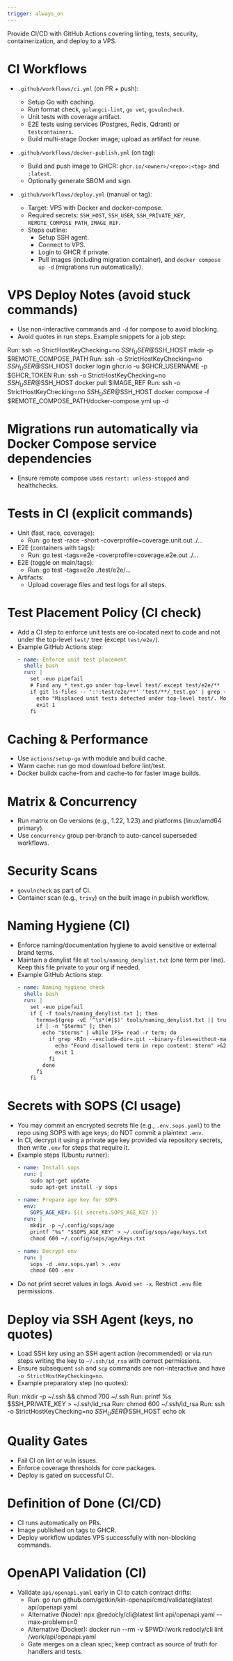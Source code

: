 ```yaml
---
trigger: always_on
---
```


Provide CI/CD with GitHub Actions covering linting, tests, security, containerization, and deploy to a VPS.

# CI Workflows
- `.github/workflows/ci.yml` (on PR + push):
  - Setup Go with caching.
  - Run format check, `golangci-lint`, `go vet`, `govulncheck`.
  - Unit tests with coverage artifact.
  - E2E tests using services (Postgres, Redis, Qdrant) or `testcontainers`.
  - Build multi-stage Docker image; upload as artifact for reuse.

- `.github/workflows/docker-publish.yml` (on tag):
  - Build and push image to GHCR: `ghcr.io/<owner>/<repo>:<tag>` and `:latest`.
  - Optionally generate SBOM and sign.

- `.github/workflows/deploy.yml` (manual or tag):
  - Target: VPS with Docker and docker-compose.
  - Required secrets: `SSH_HOST`, `SSH_USER`, `SSH_PRIVATE_KEY`, `REMOTE_COMPOSE_PATH`, `IMAGE_REF`.
  - Steps outline:
    - Setup SSH agent.
    - Connect to VPS.
    - Login to GHCR if private.
    - Pull images (including migration container), and `docker compose up -d` (migrations run automatically).

# VPS Deploy Notes (avoid stuck commands)
- Use non-interactive commands and `-d` for compose to avoid blocking.
- Avoid quotes in run steps. Example snippets for a job step:

Run: ssh -o StrictHostKeyChecking=no $SSH_USER@$SSH_HOST mkdir -p $REMOTE_COMPOSE_PATH
Run: ssh -o StrictHostKeyChecking=no $SSH_USER@$SSH_HOST docker login ghcr.io -u $GHCR_USERNAME -p $GHCR_TOKEN
Run: ssh -o StrictHostKeyChecking=no $SSH_USER@$SSH_HOST docker pull $IMAGE_REF
Run: ssh -o StrictHostKeyChecking=no $SSH_USER@$SSH_HOST docker compose -f $REMOTE_COMPOSE_PATH/docker-compose.yml up -d
# Migrations run automatically via Docker Compose service dependencies

- Ensure remote compose uses `restart: unless-stopped` and healthchecks.

# Tests in CI (explicit commands)
- Unit (fast, race, coverage):
  - Run: go test -race -short -coverprofile=coverage.unit.out ./...
- E2E (containers with tags):
  - Run: go test -tags=e2e -coverprofile=coverage.e2e.out ./...
- E2E (toggle on main/tags):
  - Run: go test -tags=e2e ./test/e2e/...
- Artifacts:
  - Upload coverage files and test logs for all steps.

# Test Placement Policy (CI check)
- Add a CI step to enforce unit tests are co-located next to code and not under the top-level `test/` tree (except `test/e2e/`).
- Example GitHub Actions step:
  ```yaml
  - name: Enforce unit test placement
    shell: bash
    run: |
      set -euo pipefail
      # Find any *_test.go under top-level test/ except test/e2e/**
      if git ls-files -- ':!:test/e2e/**' 'test/**/_test.go' | grep -E '.+'; then
        echo "Misplaced unit tests detected under top-level test/. Move unit tests next to code (e.g., pkg/foo/foo_test.go)." >&2
        exit 1
      fi
  ```

# Caching & Performance
- Use `actions/setup-go` with module and build cache.
- Warm cache: run go mod download before lint/test.
- Docker buildx cache-from and cache-to for faster image builds.

# Matrix & Concurrency
- Run matrix on Go versions (e.g., 1.22, 1.23) and platforms (linux/amd64 primary).
- Use `concurrency` group per-branch to auto-cancel superseded workflows.

# Security Scans
- `govulncheck` as part of CI.
- Container scan (e.g., `trivy`) on the built image in publish workflow.

# Naming Hygiene (CI)
- Enforce naming/documentation hygiene to avoid sensitive or external brand terms.
- Maintain a denylist file at `tools/naming_denylist.txt` (one term per line). Keep this file private to your org if needed.
- Example GitHub Actions step:
  ```yaml
  - name: Naming hygiene check
    shell: bash
    run: |
      set -euo pipefail
      if [ -f tools/naming_denylist.txt ]; then
        terms=$(grep -vE '^\s*(#|$)' tools/naming_denylist.txt || true)
        if [ -n "$terms" ]; then
          echo "$terms" | while IFS= read -r term; do
            if grep -RIn --exclude-dir=.git --binary-files=without-match -- "$term" .; then
              echo "Found disallowed term in repo content: $term" >&2
              exit 1
            fi
          done
        fi
      fi
  ```

# Secrets with SOPS (CI usage)
- You may commit an encrypted secrets file (e.g., `.env.sops.yaml`) to the repo using SOPS with age keys; do NOT commit a plaintext `.env`.
- In CI, decrypt it using a private age key provided via repository secrets, then write `.env` for steps that require it.
- Example steps (Ubuntu runner):
  ```yaml
  - name: Install sops
    run: |
      sudo apt-get update
      sudo apt-get install -y sops

  - name: Prepare age key for SOPS
    env:
      SOPS_AGE_KEY: ${{ secrets.SOPS_AGE_KEY }}
    run: |
      mkdir -p ~/.config/sops/age
      printf "%s" "$SOPS_AGE_KEY" > ~/.config/sops/age/keys.txt
      chmod 600 ~/.config/sops/age/keys.txt

  - name: Decrypt env
    run: |
      sops -d .env.sops.yaml > .env
      chmod 600 .env
  ```
- Do not print secret values in logs. Avoid `set -x`. Restrict `.env` file permissions.

# Deploy via SSH Agent (keys, no quotes)
- Load SSH key using an SSH agent action (recommended) or via run steps writing the key to `~/.ssh/id_rsa` with correct permissions.
- Ensure subsequent `ssh` and `scp` commands are non-interactive and have `-o StrictHostKeyChecking=no`.
- Example preparatory step (no quotes):

Run: mkdir -p ~/.ssh && chmod 700 ~/.ssh
Run: printf %s $SSH_PRIVATE_KEY > ~/.ssh/id_rsa
Run: chmod 600 ~/.ssh/id_rsa
Run: ssh -o StrictHostKeyChecking=no $SSH_USER@$SSH_HOST echo ok

# Quality Gates
- Fail CI on lint or vuln issues.
- Enforce coverage thresholds for core packages.
- Deploy is gated on successful CI.

# Definition of Done (CI/CD)
- CI runs automatically on PRs.
- Image published on tags to GHCR.
- Deploy workflow updates VPS successfully with non-blocking commands.

# OpenAPI Validation (CI)
- Validate `api/openapi.yaml` early in CI to catch contract drifts:
  - Run: go run github.com/getkin/kin-openapi/cmd/validate@latest api/openapi.yaml
  - Alternative (Node): npx @redocly/cli@latest lint api/openapi.yaml --max-problems=0
  - Alternative (Docker): docker run --rm -v $PWD:/work redocly/cli lint /work/api/openapi.yaml
  - Gate merges on a clean spec; keep contract as source of truth for handlers and tests.
